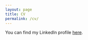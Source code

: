 ```yaml
---
layout: page
title: CV
permalink: /cv/
---
```


You can find my LinkedIn profile [here](https://www.linkedin.com/in/niels-goet/). 

<!-- Download a PDF version of my CV [here]({{ site.url }}/files/CV.pdf) or below.


<iframe src="/files/CV.pdf" width="750" height="1000" scrolling="yes" frameBorder="0">
</iframe> -->